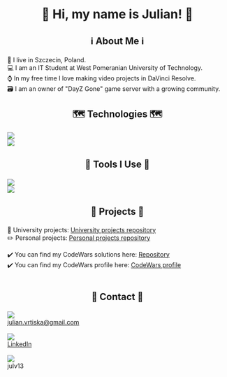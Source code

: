 # <p align="center">👋 Hi, my name is Julian! 👋</p>

## <p align="center"> :information_source: About Me :information_source: </p>

📍 I live in Szczecin, Poland. <br>
💻 I am an IT Student at West Pomeranian University of Technology. <br>
⌚ In my free time I love making video projects in DaVinci Resolve. <br>
🗃️ I am an owner of "DayZ Gone" game server with a growing community. <br>

## <p align="center"> 🗺️ Technologies 🗺️ </p>
<img src="https://skillicons.dev/icons?i=cpp,python"/><br>
<img src="https://skillicons.dev/icons?i=html,css,js"/><br>

## <p align="center"> 🔨 Tools I Use 🔨 </p>
<img src="https://skillicons.dev/icons?i=visualstudio,vscode,clion,pycharm" /><br>
<img src="https://skillicons.dev/icons?i=github,git" /><br>

## <p align="center"> 📂 Projects 📂 </p>

:pencil: University projects: [University projects repository](https://github.com/JulV13/ZUT-Repo)<br>
:pencil2: Personal projects: [Personal projects repository](https://github.com/JulV13/Projects)

✔️ You can find my CodeWars solutions here: [Repository](https://github.com/JulV13/CodeWars)<br>
✔️ You can find my CodeWars profile here: [CodeWars profile](https://www.codewars.com/users/JulianVrtiska)<br><br>

## <p align="center"> 📌 Contact 📌 </p>

<img src="https://skillicons.dev/icons?i=gmail" /><br>julian.vrtiska@gmail.com <br><br>
<img src="https://skillicons.dev/icons?i=linkedin" /><br>[LinkedIn](https://www.linkedin.com/in/julian-vrti%C5%A1ka-9a6247295/) <br><br>
<img src="https://skillicons.dev/icons?i=discord" /><br>julv13<br>
